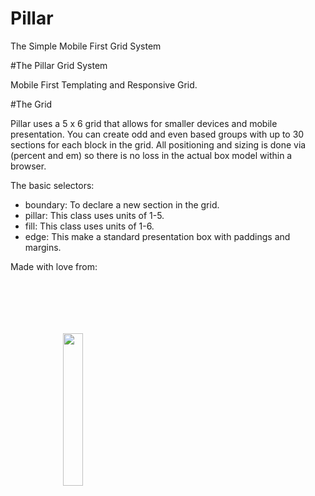 Pillar 
======
The Simple Mobile First Grid System

#The Pillar Grid System

Mobile First Templating and Responsive Grid.

#The Grid

Pillar uses a 5 x 6 grid that allows for smaller devices and mobile presentation. You can create odd and even based groups with up to 30 sections for each block in the grid.  All positioning and sizing is done via (percent and em) so there is no loss in the actual box model within a browser.

The basic selectors:

- boundary: To declare a new section in the grid.
- pillar: This class uses units of 1-5.
- fill: This class uses units of 1-6.
- edge: This make a standard presentation box with paddings and margins.

Made with love from:

<img src="http://sass-lang.com/assets/img/logos/logo-235e394c.png" style="width:25%;margin:5em;padding:1em;">
